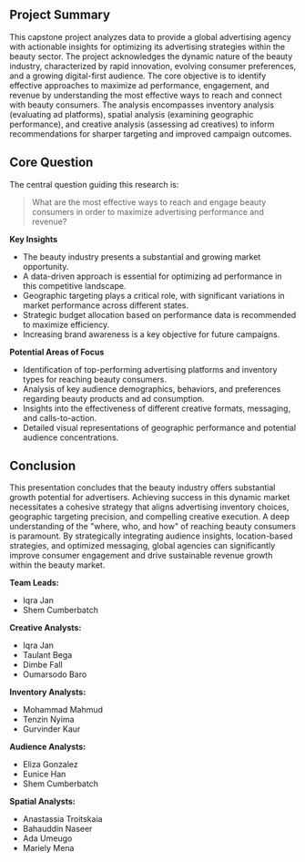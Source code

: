 ## Project Summary

This capstone project analyzes data to provide a global advertising agency with actionable insights for optimizing its advertising strategies within the beauty sector. The project acknowledges the dynamic nature of the beauty industry, characterized by rapid innovation, evolving consumer preferences, and a growing digital-first audience. The core objective is to identify effective approaches to maximize ad performance, engagement, and revenue by understanding the most effective ways to reach and connect with beauty consumers. The analysis encompasses inventory analysis (evaluating ad platforms), spatial analysis (examining geographic performance), and creative analysis (assessing ad creatives) to inform recommendations for sharper targeting and improved campaign outcomes.

## Core Question

The central question guiding this research is:

> What are the most effective ways to reach and engage beauty consumers in order to maximize advertising performance and revenue?

**Key Insights**

* The beauty industry presents a substantial and growing market opportunity.
* A data-driven approach is essential for optimizing ad performance in this competitive landscape.
* Geographic targeting plays a critical role, with significant variations in market performance across different states.
* Strategic budget allocation based on performance data is recommended to maximize efficiency.
* Increasing brand awareness is a key objective for future campaigns.

**Potential Areas of Focus**

* Identification of top-performing advertising platforms and inventory types for reaching beauty consumers.
* Analysis of key audience demographics, behaviors, and preferences regarding beauty products and ad consumption.
* Insights into the effectiveness of different creative formats, messaging, and calls-to-action.
* Detailed visual representations of geographic performance and potential audience concentrations.

  
## Conclusion

This presentation concludes that the beauty industry offers substantial growth potential for advertisers. Achieving success in this dynamic market necessitates a cohesive strategy that aligns advertising inventory choices, geographic targeting precision, and compelling creative execution. A deep understanding of the "where, who, and how" of reaching beauty consumers is paramount. By strategically integrating audience insights, location-based strategies, and optimized messaging, global agencies can significantly improve consumer engagement and drive sustainable revenue growth within the beauty market.


**Team Leads:**
- Iqra Jan
- Shem Cumberbatch

**Creative Analysts:**
- Iqra Jan
- Taulant Bega
- Dimbe Fall
- Oumarsodo Baro

**Inventory Analysts:**
- Mohammad Mahmud
- Tenzin Nyima
- Gurvinder Kaur

**Audience Analysts:**
- Eliza Gonzalez
- Eunice Han
- Shem Cumberbatch

**Spatial Analysts:**
- Anastassia Troitskaia
- Bahauddin Naseer
- Ada Umeugo
- Mariely Mena
